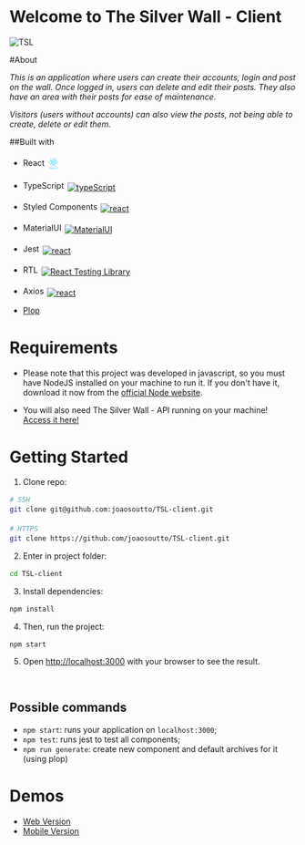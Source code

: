 # Welcome to The Silver Wall - Client
![TSL](https://user-images.githubusercontent.com/60697947/150019275-62dc0dcc-c846-45bf-9e6b-4497f78b2b94.png)


#About

_This is an application where users can create their accounts, login and post on the wall. Once logged in, users can delete and edit their posts. They also have an area with their posts for ease of maintenance._

_Visitors (users without accounts) can also view the posts, not being able to create, delete or edit them._

##Built with

- <p style="display:flex;align-items:center;gap:6px;">React <a href="https://reactjs.org/" target="_blank" rel="noreferrer"> <img src="https://raw.githubusercontent.com/devicons/devicon/master/icons/react/react-original-wordmark.svg" alt="react" style="margin-top:6px;" width="20" height="20"/> </a> </p>

- <p style="display:flex;align-items:center;gap:6px;">TypeScript <a href="https://www.typescriptlang.org/" target="_blank" rel="noreferrer"> <img src="https://cdn.jsdelivr.net/gh/devicons/devicon/icons/typescript/typescript-plain.svg" alt="typeScript" style="margin-top:6px;" width="20" height="20"/> </a> </p>

- <p style="display:flex;align-items:center;gap:6px;">Styled Components <a href="https://styled-components.com/" target="_blank" rel="noreferrer"> <img src="https://miro.medium.com/max/318/1*7jRD5QhgARucFKvRHFxpOg.png" alt="react" style="margin-top:6px;" width="20" height="20"/> </a> </p>

- <p style="display:flex;align-items:center;gap:6px;">MaterialUI <a href="https://mui.com/" target="_blank" rel="noreferrer"> <img src="https://cdn.jsdelivr.net/gh/devicons/devicon/icons/materialui/materialui-original.svg" alt="MaterialUI" style="margin-top:6px;" width="20" height="20"/> </a> </p>

- <p style="display:flex;align-items:center;gap:6px;">Jest <a href="https://jestjs.io/" target="_blank" rel="noreferrer"> <img src="https://cdn.jsdelivr.net/gh/devicons/devicon/icons/jest/jest-plain.svg" alt="react" style="margin-top:6px;" width="20" height="20"/> </a> </p>

- <p style="display:flex;align-items:center;gap:6px;">RTL <a href="https://testing-library.com/docs/react-testing-library/intro/" target="_blank" rel="noreferrer"> <img src="https://testing-library.com/img/octopus-128x128.png" alt="React Testing Library" style="margin-top:6px;" width="20" height="20"/> </a> </p>

- <p style="display:flex;align-items:center;gap:6px;">Axios <a href="https://axios-http.com/docs/intro" target="_blank" rel="noreferrer"> <img src="https://avatars.githubusercontent.com/u/32372333?s=280&v=4" alt="react" style="margin-top:6px;" width="20" height="20"/> </a> </p>

- <a href="https://www.npmjs.com/package/plop" target="_blank" rel="noreferrer"><p style="display:flex;align-items:center;gap:6px;">Plop</p></a>

<h1 style="margin-top: 40px;">Requirements</h1>

- Please note that this project was developed in javascript, so you must have NodeJS installed on your machine to run it. If you don't have it, download it now from the <a href="https://nodejs.org/en/" target="_blank" rel="noreferrer">official Node website</a>.

- You will also need The Silver Wall - API running on your machine! <a href="https://github.com/joaosoutto/TSL-api" target="_blank" rel="noreferrer">Access it here!</a>

<h1 style="margin-top: 40px;">Getting Started</h1>

1. Clone repo:

```bash
# SSH
git clone git@github.com:joaosoutto/TSL-client.git

# HTTPS
git clone https://github.com/joaosoutto/TSL-client.git
```

2. Enter in project folder:

```bash
cd TSL-client
```

3. Install dependencies:

```bash
npm install
```

4. Then, run the project:

```bash
npm start
```

5. Open [http://localhost:3000](http://localhost:3000) with your browser to see the result.

<h2 style="margin-top: 60px;">Possible commands</h2>

- `npm start`: runs your application on `localhost:3000`;
- `npm test`: runs jest to test all components;
- `npm run generate`: create new component and default archives for it (using plop)

<h1 style="margin-top: 40px;">Demos</h1>

- <a href="https://drive.google.com/file/d/1u4XyE7j-9flIde2n65DO-x7UE2raEaH2/view?usp=sharing" target="_blank">Web Version</a>
- <a href="https://drive.google.com/file/d/1UtA4XS0cCIjcPCbdPfLjLhfG3GPtm_16/view?usp=sharing" target="_blank">Mobile Version</a>
